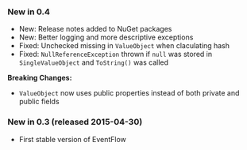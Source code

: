 ### New in 0.4

* New: Release notes added to NuGet packages
* New: Better logging and more descriptive exceptions
* Fixed: Unchecked missing in `ValueObject` when claculating hash
* Fixed: `NullReferenceException` thrown if `null` was stored
  in `SingleValueObject` and `ToString()` was called

**Breaking Changes:**
 - `ValueObject` now uses public properties instead of both private
   and public fields

### New in 0.3 (released 2015-04-30)

* First stable version of EventFlow
